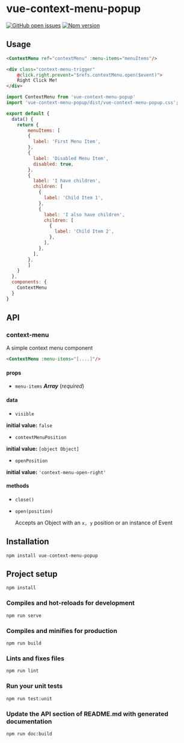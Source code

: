 # vue-context-menu-popup

[![GitHub open issues](https://img.shields.io/github/issues/Johnathan/vue-context-menu-popup.svg)](https://github.com/Johnathan/vue-context-menu-popup/issues)
[![Npm version](https://img.shields.io/npm/v/vue-context-menu-popup.svg)](https://www.npmjs.com/package/vue-context-menu-popup)

## Usage

```HTML
<ContextMenu ref="contextMenu" :menu-items="menuItems"/>

<div class="context-menu-trigger"
	@click.right.prevent="$refs.contextMenu.open($event)">
    Right Click Me!
</div>
```

```javascript
import ContextMenu from 'vue-context-menu-popup'
import 'vue-context-menu-popup/dist/vue-context-menu-popup.css';

export default {
  data() {
    return {
        menuItems: [
        {
          label: 'First Menu Item',
        },
        {
          label: 'Disabled Menu Item',
          disabled: true,
        },
        {
          label: 'I have children',
          children: [
            {
              label: 'Child Item 1',
            },
            {
              label: 'I also have children',
              children: [
                {
                  label: 'Child Item 2',
                },
              ],
            },
          ],
        },
        ]
    }
  },
  components: {
    ContextMenu
  }
}
```

## API

### context-menu 

A simple context menu component

```html
<ContextMenu :menu-items="[....]"/>
``` 

#### props 

- `menu-items` ***Array*** (*required*) 

#### data 

- `visible` 

**initial value:** `false` 

- `contextMenuPosition` 

**initial value:** `[object Object]` 

- `openPosition` 

**initial value:** `'context-menu-open-right'` 

#### methods 

- `close()` 

- `open(position)` 

  Accepts an Object with an `x, y` position or an instance of Event 

## Installation

```
npm install vue-context-menu-popup
```

## Project setup

```
npm install
```

### Compiles and hot-reloads for development

```
npm run serve
```

### Compiles and minifies for production

```
npm run build
```

### Lints and fixes files

```
npm run lint
```

### Run your unit tests

```
npm run test:unit
```

### Update the API section of README.md with generated documentation

```
npm run doc:build
```
